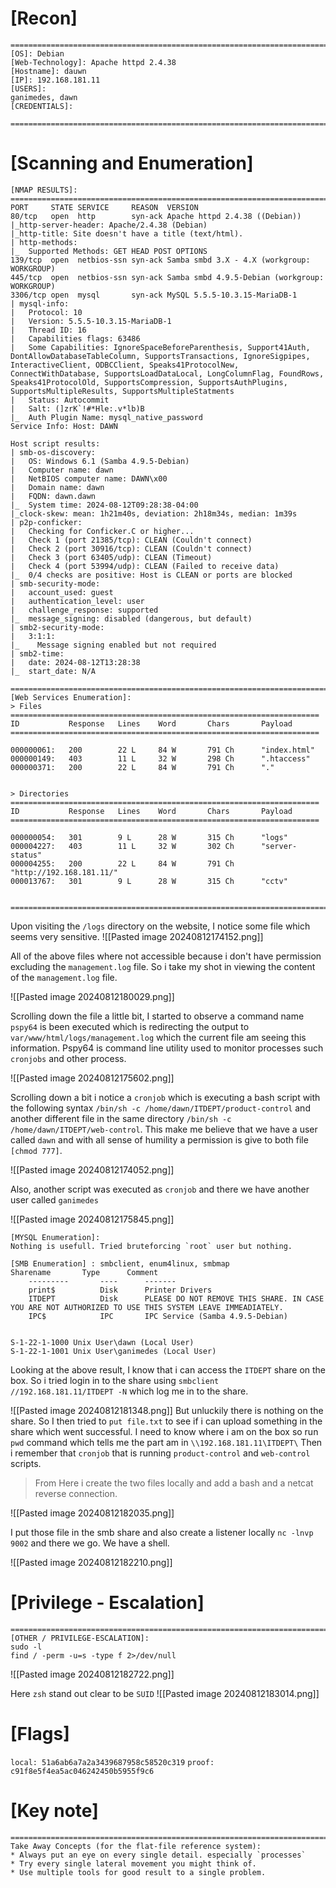 # [Recon]
```
=========================================================================
[OS]: Debian
[Web-Technology]: Apache httpd 2.4.38
[Hostname]: dauwn
[IP]: 192.168.181.11
[USERS]:
ganimedes, dawn
[CREDENTIALS]:

=========================================================================

```

# [Scanning and Enumeration]
```
[NMAP RESULTS]:
=========================================================================
PORT     STATE SERVICE     REASON  VERSION
80/tcp   open  http        syn-ack Apache httpd 2.4.38 ((Debian))
|_http-server-header: Apache/2.4.38 (Debian)
|_http-title: Site doesn't have a title (text/html).
| http-methods: 
|_  Supported Methods: GET HEAD POST OPTIONS
139/tcp  open  netbios-ssn syn-ack Samba smbd 3.X - 4.X (workgroup: WORKGROUP)
445/tcp  open  netbios-ssn syn-ack Samba smbd 4.9.5-Debian (workgroup: WORKGROUP)
3306/tcp open  mysql       syn-ack MySQL 5.5.5-10.3.15-MariaDB-1
| mysql-info: 
|   Protocol: 10
|   Version: 5.5.5-10.3.15-MariaDB-1
|   Thread ID: 16
|   Capabilities flags: 63486
|   Some Capabilities: IgnoreSpaceBeforeParenthesis, Support41Auth, DontAllowDatabaseTableColumn, SupportsTransactions, IgnoreSigpipes, InteractiveClient, ODBCClient, Speaks41ProtocolNew, ConnectWithDatabase, SupportsLoadDataLocal, LongColumnFlag, FoundRows, Speaks41ProtocolOld, SupportsCompression, SupportsAuthPlugins, SupportsMultipleResults, SupportsMultipleStatments
|   Status: Autocommit
|   Salt: (]zrK`!#*Hle:.v*lb)B
|_  Auth Plugin Name: mysql_native_password
Service Info: Host: DAWN

Host script results:
| smb-os-discovery: 
|   OS: Windows 6.1 (Samba 4.9.5-Debian)
|   Computer name: dawn
|   NetBIOS computer name: DAWN\x00
|   Domain name: dawn
|   FQDN: dawn.dawn
|_  System time: 2024-08-12T09:28:38-04:00
|_clock-skew: mean: 1h21m40s, deviation: 2h18m34s, median: 1m39s
| p2p-conficker: 
|   Checking for Conficker.C or higher...
|   Check 1 (port 21385/tcp): CLEAN (Couldn't connect)
|   Check 2 (port 30916/tcp): CLEAN (Couldn't connect)
|   Check 3 (port 63405/udp): CLEAN (Timeout)
|   Check 4 (port 53994/udp): CLEAN (Failed to receive data)
|_  0/4 checks are positive: Host is CLEAN or ports are blocked
| smb-security-mode: 
|   account_used: guest
|   authentication_level: user
|   challenge_response: supported
|_  message_signing: disabled (dangerous, but default)
| smb2-security-mode: 
|   3:1:1: 
|_    Message signing enabled but not required
| smb2-time: 
|   date: 2024-08-12T13:28:38
|_  start_date: N/A

=========================================================================
[Web Services Enumeration]:
> Files
=====================================================================
ID           Response   Lines    Word       Chars       Payload                       
=====================================================================

000000061:   200        22 L     84 W       791 Ch      "index.html"                  
000000149:   403        11 L     32 W       298 Ch      ".htaccess"                   
000000371:   200        22 L     84 W       791 Ch      "."                          


> Directories
=====================================================================
ID           Response   Lines    Word       Chars       Payload                       
=====================================================================

000000054:   301        9 L      28 W       315 Ch      "logs"                        
000004227:   403        11 L     32 W       302 Ch      "server-status"               
000004255:   200        22 L     84 W       791 Ch      "http://192.168.181.11/"      
000013767:   301        9 L      28 W       315 Ch      "cctv"


=========================================================================

```

Upon visiting the `/logs` directory on the website, I notice some file which seems very sensitive.
![[Pasted image 20240812174152.png]]

All of the above files where not accessible because i don't have permission excluding the `management.log` file.  So i take my shot in viewing the content of the `management.log` file.

![[Pasted image 20240812180029.png]]


Scrolling down the file a little bit, I started to observe a command name `pspy64` is been executed which is redirecting the output to `var/www/html/logs/management.log` which the current file am seeing this information. Pspy64 is command line utility used to monitor processes such `cronjobs` and other process. 

![[Pasted image 20240812175602.png]]

Scrolling down a bit i notice a `cronjob` which is executing a bash script with the following syntax `/bin/sh -c /home/dawn/ITDEPT/product-control` and another different file in the same directory `/bin/sh -c /home/dawn/ITDEPT/web-control`. This make me believe that we have a user called `dawn` and with all sense of humility a permission is give to both file `[chmod 777]`.

![[Pasted image 20240812174052.png]]

Also, another script was executed as `cronjob` and there we have another user called `ganimedes`

![[Pasted image 20240812175845.png]]

```
[MYSQL Enumeration]: 
Nothing is usefull. Tried bruteforcing `root` user but nothing.

```

```
[SMB Enumeration] : smbclient, enum4linux, smbmap
Sharename       Type      Comment
	---------       ----      -------
	print$          Disk      Printer Drivers
	ITDEPT          Disk      PLEASE DO NOT REMOVE THIS SHARE. IN CASE YOU ARE NOT AUTHORIZED TO USE THIS SYSTEM LEAVE IMMEADIATELY.
	IPC$            IPC       IPC Service (Samba 4.9.5-Debian)


S-1-22-1-1000 Unix User\dawn (Local User)
S-1-22-1-1001 Unix User\ganimedes (Local User)

```

Looking at the above result, I know that i can access the `ITDEPT` share on the box. So i tried login in to the share using `smbclient //192.168.181.11/ITDEPT -N` which log me in to the share.

![[Pasted image 20240812181348.png]]
But unluckily there is nothing on the share. So I then tried to `put file.txt` to see if i can upload something in the share which went successful.  I need to know where i am on the box so run `pwd` command which tells me the part am in `\\192.168.181.11\ITDEPT\` Then i remember that `cronjob` that is running `product-control` and `web-control` scripts.

> From Here i create the two files locally and add a bash and a netcat reverse connection.

![[Pasted image 20240812182035.png]]

I put those file in the smb share and also create a listener locally `nc -lnvp 9002`  and there we go. We have a shell.

![[Pasted image 20240812182210.png]]

# [Privilege - Escalation]
```
=========================================================================
[OTHER / PRIVILEGE-ESCALATION]:
sudo -l
find / -perm -u=s -type f 2>/dev/null

```
![[Pasted image 20240812182722.png]]

Here `zsh` stand out clear to be `SUID`
![[Pasted image 20240812183014.png]]

# [Flags]
`local: 51a6ab6a7a2a3439687958c58520c319`
`proof: c91f8e5f4ea5ac046242450b5955f9c6`

# [Key note]
```
=========================================================================
Take Away Concepts (for the flat-file reference system):
* Always put an eye on every single detail. especially `processes`
* Try every single lateral movement you might think of.
* Use multiple tools for good result to a single problem.

```